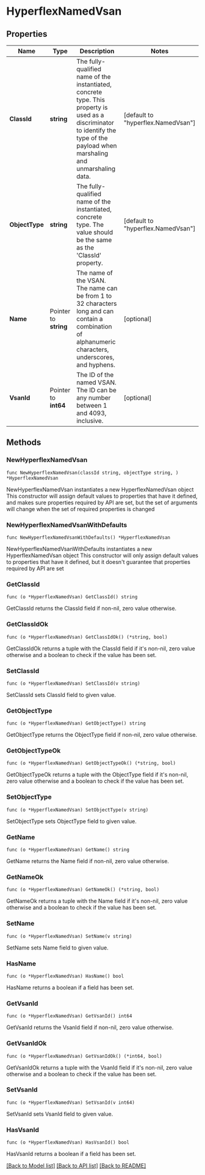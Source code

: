 # HyperflexNamedVsan

## Properties

Name | Type | Description | Notes
------------ | ------------- | ------------- | -------------
**ClassId** | **string** | The fully-qualified name of the instantiated, concrete type. This property is used as a discriminator to identify the type of the payload when marshaling and unmarshaling data. | [default to "hyperflex.NamedVsan"]
**ObjectType** | **string** | The fully-qualified name of the instantiated, concrete type. The value should be the same as the &#39;ClassId&#39; property. | [default to "hyperflex.NamedVsan"]
**Name** | Pointer to **string** | The name of the VSAN. The name can be from 1 to 32 characters long and can contain a combination of alphanumeric characters, underscores, and hyphens. | [optional] 
**VsanId** | Pointer to **int64** | The ID of the named VSAN. The ID can be any number between 1 and 4093, inclusive. | [optional] 

## Methods

### NewHyperflexNamedVsan

`func NewHyperflexNamedVsan(classId string, objectType string, ) *HyperflexNamedVsan`

NewHyperflexNamedVsan instantiates a new HyperflexNamedVsan object
This constructor will assign default values to properties that have it defined,
and makes sure properties required by API are set, but the set of arguments
will change when the set of required properties is changed

### NewHyperflexNamedVsanWithDefaults

`func NewHyperflexNamedVsanWithDefaults() *HyperflexNamedVsan`

NewHyperflexNamedVsanWithDefaults instantiates a new HyperflexNamedVsan object
This constructor will only assign default values to properties that have it defined,
but it doesn't guarantee that properties required by API are set

### GetClassId

`func (o *HyperflexNamedVsan) GetClassId() string`

GetClassId returns the ClassId field if non-nil, zero value otherwise.

### GetClassIdOk

`func (o *HyperflexNamedVsan) GetClassIdOk() (*string, bool)`

GetClassIdOk returns a tuple with the ClassId field if it's non-nil, zero value otherwise
and a boolean to check if the value has been set.

### SetClassId

`func (o *HyperflexNamedVsan) SetClassId(v string)`

SetClassId sets ClassId field to given value.


### GetObjectType

`func (o *HyperflexNamedVsan) GetObjectType() string`

GetObjectType returns the ObjectType field if non-nil, zero value otherwise.

### GetObjectTypeOk

`func (o *HyperflexNamedVsan) GetObjectTypeOk() (*string, bool)`

GetObjectTypeOk returns a tuple with the ObjectType field if it's non-nil, zero value otherwise
and a boolean to check if the value has been set.

### SetObjectType

`func (o *HyperflexNamedVsan) SetObjectType(v string)`

SetObjectType sets ObjectType field to given value.


### GetName

`func (o *HyperflexNamedVsan) GetName() string`

GetName returns the Name field if non-nil, zero value otherwise.

### GetNameOk

`func (o *HyperflexNamedVsan) GetNameOk() (*string, bool)`

GetNameOk returns a tuple with the Name field if it's non-nil, zero value otherwise
and a boolean to check if the value has been set.

### SetName

`func (o *HyperflexNamedVsan) SetName(v string)`

SetName sets Name field to given value.

### HasName

`func (o *HyperflexNamedVsan) HasName() bool`

HasName returns a boolean if a field has been set.

### GetVsanId

`func (o *HyperflexNamedVsan) GetVsanId() int64`

GetVsanId returns the VsanId field if non-nil, zero value otherwise.

### GetVsanIdOk

`func (o *HyperflexNamedVsan) GetVsanIdOk() (*int64, bool)`

GetVsanIdOk returns a tuple with the VsanId field if it's non-nil, zero value otherwise
and a boolean to check if the value has been set.

### SetVsanId

`func (o *HyperflexNamedVsan) SetVsanId(v int64)`

SetVsanId sets VsanId field to given value.

### HasVsanId

`func (o *HyperflexNamedVsan) HasVsanId() bool`

HasVsanId returns a boolean if a field has been set.


[[Back to Model list]](../README.md#documentation-for-models) [[Back to API list]](../README.md#documentation-for-api-endpoints) [[Back to README]](../README.md)


